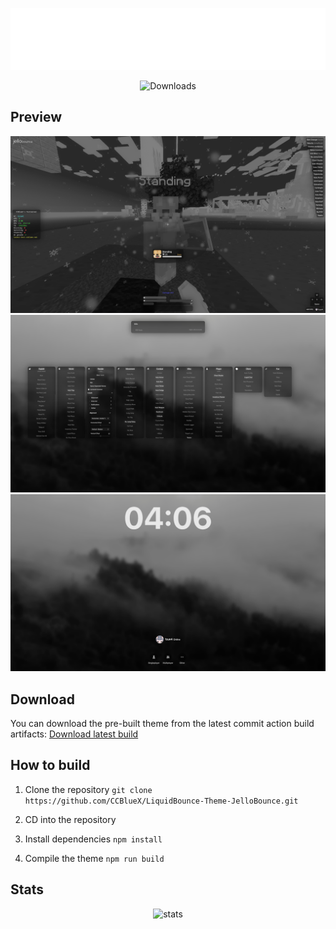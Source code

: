 ![jellobounce-logo](/.github/img/jellobounce-logo.png)

<p align="center">
    <img src="https://img.shields.io/github/downloads/CCBlueX/LiquidBounce-Theme-JelloBounce/total?label=Github%20Downloads" alt="Downloads">
</p>

## Preview
![ingame-hud](/.github/img/ingame-hud.png)
![clickgui](/.github/img/clickgui.png)
![title](/.github/img/title.png)

## Download

You can download the pre-built theme from the latest commit action build artifacts: [Download latest build](https://github.com/CCBlueX/LiquidBounce-Theme-JelloBounce/actions)

## How to build

1. Clone the repository `git clone https://github.com/CCBlueX/LiquidBounce-Theme-JelloBounce.git`

2. CD into the repository

3. Install dependencies `npm install`

4. Compile the theme `npm run build`

## Stats
<p align="center"> 
    <img src="https://repobeats.axiom.co/api/embed/0eeca0ba24136cd1068f99560e7fa7cdfbff379e.svg" alt="stats">
</p>

